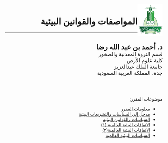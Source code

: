 <img src="images/KAU_logo.png" alt="KAU_LOGO" width="80" height="102" align="right">

<h1 dir="rtl" align="right">المواصفات والقوانين البيئية</h1>

--------
<br>

<p dir="rtl" align="right" style="font-size:1.6em; font-weight:bold; margin:0;">
د. أحمد بن عبد الله رضا
</p>
<div dir="rtl" align="right" style="font-size:1.2em">
قسم الثروة المعدنية والصخور<br>
كلية علوم الأرض<br>
جامعة الملك عبدالعزيز<br>
جدة، المملكة العربية السعودية
</div>


<br>
<br>
<br>


<p dir="rtl" align="right">موضوعات المقرر:</p>

<ul dir="rtl">
  <li><a href="slides/lectrure_0.html">معلومات المقرر</a></li>
  <li><a href="slides/lectrure_1.html">مدخل إلى السياسات والتشريعات البيئية</a></li>
  <li><a href="slides/lecture_2.html">السياسات والقوانين البيئية</a></li>
  <li><a href="slides/lecture_3.html">الاتفاقات البيئية العالمية (١)</a></li>
  <li><a href="slides/lecture_4.html">الاتفاقات البيئية العالمية(٢)</a></li>
  <li><a href="slides/lecture_5.html">السياسات البيئية العالمية</a></li>
  
</ul>
